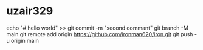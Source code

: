 # uzair329
echo "# hello world" >> 
git commit -m "second commant"
git branch -M main
git remote add origin https://github.com/ironman620/iron.git
git push -u origin main
